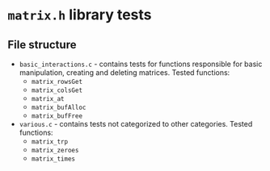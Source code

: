 # `matrix.h` library tests

## File structure

- `basic_interactions.c` - contains tests for functions responsible for basic manipulation, creating and deleting matrices. Tested functions:
    - `matrix_rowsGet`
    - `matrix_colsGet`
    - `matrix_at`
    - `matrix_bufAlloc`
    - `matrix_bufFree`
- `various.c` - contains tests not categorized to other categories. Tested functions:
    - `matrix_trp`
    - `matrix_zeroes`
    - `matrix_times`
